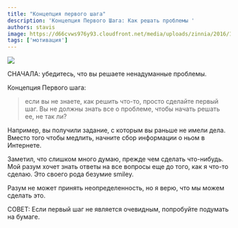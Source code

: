 ```yaml
---
title: "Концепция первого шага"
description: 'Концепция Первого Шага: Как решать проблемы '
authors: stavis
image: https://d66cvws976y93.cloudfront.net/media/uploads/zinnia/2016/11/21/first_step.jpg
tags: ['мотивация']
---
```


![](https://d66cvws976y93.cloudfront.net/media/uploads/zinnia/2016/11/21/first_step.jpg)

СНАЧАЛА: убедитесь, что вы решаете ненадуманные проблемы.

Концепция Первого шага: 

> если вы не знаете, как решить что-то, просто сделайте первый шаг. Вы не должны знать все о проблеме, чтобы начать решать ее, не так ли?

Например, вы получили задание, с которым вы раньше не имели дела. Вместо того чтобы медлить, начните сбор информации о ньом в Интернете.

Заметил, что слишком много думаю, прежде чем сделать что-нибудь. Мой разум хочет знать ответы на все вопросы еще до того, как я что-то сделаю. Это своего рода безумие smiley.

Разум не может принять неопределенность, но я верю, что мы можем сделать это.

СОВЕТ: Если первый шаг не является очевидным, попробуйте подумать на бумаге.
